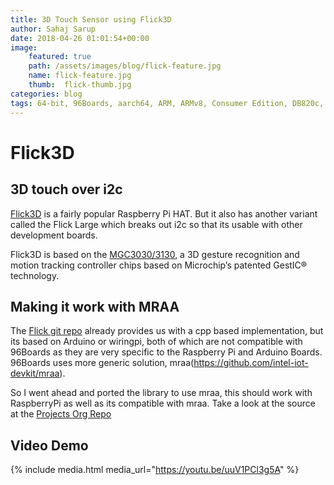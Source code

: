 ```yaml
---
title: 3D Touch Sensor using Flick3D
author: Sahaj Sarup
date: 2018-04-26 01:01:54+00:00
image:
    featured: true
    path: /assets/images/blog/flick-feature.jpg
    name: flick-feature.jpg
    thumb:  flick-thumb.jpg
categories: blog
tags: 64-bit, 96Boards, aarch64, ARM, ARMv8, Consumer Edition, DB820c, hiKey, MRAA, GPIO, I2C, UART, qt5
---
```


# Flick3D

## 3D touch over i2c

[Flick3D](https://uk.pi-supply.com/products/flick-large-standalone-3d-tracking-gesture-breakout) is a fairly popular Raspberry Pi HAT. But it also has another variant called the Flick Large which breaks out i2c so that its usable with other development boards.

Flick3D is based on the [MGC3030/3130](http://ww1.microchip.com/downloads/en/DeviceDoc/40001667E.pdf), a 3D gesture recognition and motion tracking controller chips based on Microchip’s patented GestIC® technology.

## Making it work with MRAA

The [Flick git repo](https://github.com/PiSupply/Flick) already provides us with a cpp based implementation, but its based on Arduino or wiringpi, both of which are not compatible with 96Boards as they are very specific to the Raspberry Pi and Arduino Boards. 96Boards uses more generic solution, mraa(https://github.com/intel-iot-devkit/mraa).

So I went ahead and ported the library to use mraa, this should work with RaspberryPi as well as its compatible with mraa. Take a look at the source at the [Projects Org Repo](https://github.com/96boards-projects/flick3d)

## Video Demo
{% include media.html media_url="https://youtu.be/uuV1PCl3g5A" %}
